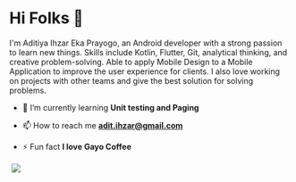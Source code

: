 <h1 align="left">Hi Folks 👋</h1>

<p>
  I'm Aditiya Ihzar Eka Prayogo, an Android developer with a strong passion to learn new things. Skills include Kotlin, Flutter, Git, analytical thinking, and creative problem-solving. Able to apply Mobile Design to a Mobile Application to improve the user experience for clients. I also love working on projects with other teams and give the best solution for solving problems. 
</p>

- 🌱 I’m currently learning **Unit testing and Paging**

- 📫 How to reach me **adit.ihzar@gmail.com**

- ⚡ Fun fact **I love Gayo Coffee**


<p align="left">&nbsp;<img align="center" src="https://github-readme-stats.vercel.app/api?username=aditPrayogo&show_icons=true&bg_color=424344&title_color=fff&icon_color=fff&text_color=d9a618&show_owner=false" /></p>

